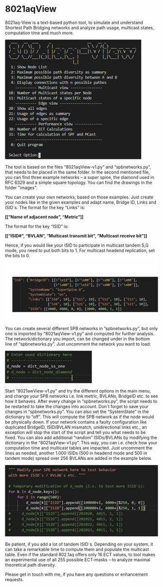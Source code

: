 # 8021aqView
8021aq-View is a text-based python tool, to simulate and understand Shortest Path Bridging networks and analyze path usage,
multicast states, computation time and much more.

![Example of the script](/images/screenshot1.png)

The tool is based on the files “8021aqView-v1.py” and “spbnetworks.py”, that needs to be placed in the same folder. In the second mentioned file, you can find three example networks – a super spine, the diamond used in RFC 6329 and a simple square topology. You can find the drawings in the folder "images".

You can create your own networks, based on those examples. Just create your nodes like in the given examples and adapt name, Bridge ID, Links and ISID´s.
The format for the key “Links” is:

<b>[[“Name of adjacent node”, “Metric”]]</b>

The format for the key “ISID” is:

<b>[[“ISID#”, “BVLAN”, “Multicast transmit bit”, “Multicast receive bit”]]</b>

Hence, if you would like your ISID to participate in multicast tandem S,G mode, you need to put both bits to 1. For multicast headend replication, set the bits to 0.

![Example of the script](/images/screenshot2.png)

You can create several different SPB networks in ”spbnetworks.py”, but only one is imported by “8021aqView-v1.py” and computed for further analysis. The network/dictionary you import, can be changed under in the bottom line of “spbnetworks.py”. Just uncomment the network you want to load:

![Example of the script](/images/screenshot3.png)

Start “8021awView-v1.py” and try the different options in the main menu, and change your SPB networks i.e. link metric, BVLANs, BridgeID etc. to see how it behaves. After every change in “spbnetworks.py”, the script needs to be restarted to take the changes into account. Don´t forget to save your changes in “spbnetworks.py”.
You can also set the “SystemState” in the dictionary to “off”. This will compute the SPB network as if the node would be physically down.
If your network contains a faulty configuration like duplicated BridgeID, ISID/BVLAN mismatch, unidirectional links etc., an exception will stop the start of the script and tell you what needs to be fixed.
You can also add additional “random” ISIDs/BVLANs by modifying the dictionary in the “8021aqView-v1.py”. This way, you can i.e. check how your computation time and multicast tables are impacted. Just uncomment the lines as needed, another 1.000 ISIDs (500 in headend mode and 500 in tandem mode) spread over 256 BVLANs are added in the example below.

![Example of the script](/images/screenshot4.png)

Be patient, if you add a lot of tandem ISID´s. Depending on your system, it can take a remarkable time to compute them and populate the multicast table. 
Even if the standard 802.1aq offers only 16 ECT values, to tool makes an experimental use of all 255 possible ECT-masks – to analyze maximal theoretical path diversity.

Please get in touch with me, if you have any questions or enhancement requests.




